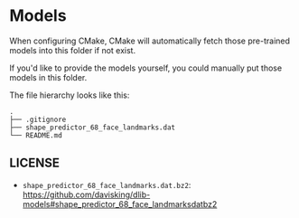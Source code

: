# Models

When configuring CMake, CMake will automatically fetch those pre-trained models into this folder if not exist. 

If you'd like to provide the models yourself, you could manually put those models in this folder. 

The file hierarchy looks like this:

```
.
├── .gitignore
├── shape_predictor_68_face_landmarks.dat
└── README.md
```

## LICENSE

- `shape_predictor_68_face_landmarks.dat.bz2`: https://github.com/davisking/dlib-models#shape_predictor_68_face_landmarksdatbz2